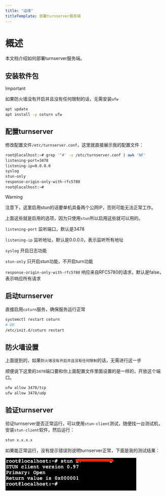 ```yaml
---
title: "运维"
titleTemplate: 部署turnserver服务端
---
```


# 概述

本文档介绍如何部署turnserver服务端。

## 安装软件包

> [!IMPORTANT]
> 如果防火墙没有开启并且没有任何限制的话，无需安装`ufw`

```bash
apt update
apt install -y coturn ufw
```

## 配置turnserver

修改配置文件`/etc/turnserver.conf`，这里就直接展示我的配置文件：

```bash
root@localhost:~# grep '^#' -v /etc/turnserver.conf | awk 'NF'
listening-port=3478
listening-ip=0.0.0.0
syslog
stun-only
response-origin-only-with-rfc5780
root@localhost:~# 
```

> [!WARNING]
> 注意下，这里启用stun的话要单机具备两个公网IP，否则可能无法正常工作。

上面这些就是启用的选项，因为只使用`stun`所以启用这些就可以用的。

`listening-port` 监听端口，默认是3478

`listening-ip` 监听地址，默认是0.0.0.0，表示监听所有地址

`syslog` 开启日志功能

`stun-only` 只开启stun功能，不开启turn功能

`response-origin-only-with-rfc5780` 响应来自RFC5780的请求，默认是false，表示响应所有请求

## 启动turnserver

直接启用`coturn`服务，确保服务运行正常

```bash
systemctl restart coturn
# OR
/etc/init.d/coturn restart
```

## 防火墙设置

上面提到的，如果`防火墙没有开启并且没有任何限制`的话，无需进行这一步

顺便说下这里的`3478`端口要和你上面配置文件里面设置的是一样的，开放这个端口。

```bash
ufw allow 3478/tcp
ufw allow 3478/udp
```


## 验证turnserver

验证turnserver是否正常运行，可以使用`stun-client`测试，随便找一台测试机，安装`stun-client`软件，然后运行：

```bash
stun x.x.x.x
```

如果能正常运行，没有提示错误则说明turnserver正常，下面是我的测试结果：

![001](./001.png)

